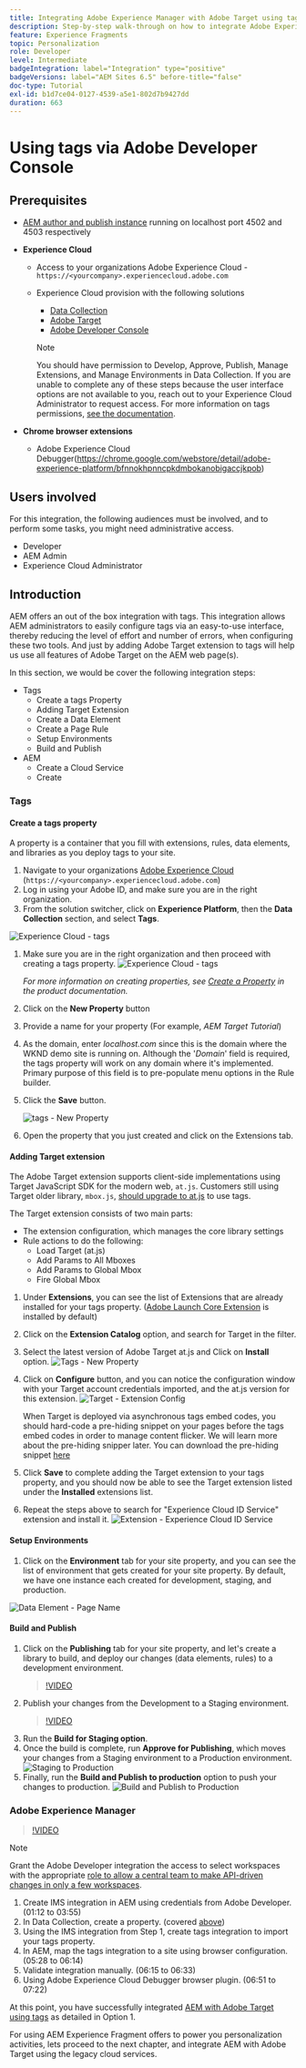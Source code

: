 ```yaml
---
title: Integrating Adobe Experience Manager with Adobe Target using tags and Adobe Developer
description: Step-by-step walk-through on how to integrate Adobe Experience Manager with Adobe Target using tags and Adobe Developer
feature: Experience Fragments
topic: Personalization
role: Developer
level: Intermediate
badgeIntegration: label="Integration" type="positive"
badgeVersions: label="AEM Sites 6.5" before-title="false"
doc-type: Tutorial
exl-id: b1d7ce04-0127-4539-a5e1-802d7b9427dd
duration: 663
---
```

# Using tags via Adobe Developer Console

## Prerequisites

* [AEM author and publish instance](./implementation.md#set-up-aem) running on localhost port 4502 and 4503 respectively
* **Experience Cloud**
  * Access to your organizations Adobe Experience Cloud - `https://<yourcompany>.experiencecloud.adobe.com`
  * Experience Cloud provision with the following solutions
    * [Data Collection](https://experiencecloud.adobe.com)
    * [Adobe Target](https://experiencecloud.adobe.com)
    * [Adobe Developer Console](https://developer.adobe.com/console/)
  
    >[!NOTE]
    >You should have permission to Develop, Approve, Publish, Manage Extensions, and Manage Environments in Data Collection. If you are unable to complete any of these steps because the user interface options are not available to you, reach out to your Experience Cloud Administrator to request access. For more information on tags permissions, [see the documentation](https://experienceleague.adobe.com/docs/experience-platform/tags/admin/user-permissions.html).

* **Chrome browser extensions**
  * Adobe Experience Cloud Debugger(https://chrome.google.com/webstore/detail/adobe-experience-platform/bfnnokhpnncpkdmbokanobigaccjkpob)

## Users involved

For this integration, the following audiences must be involved, and to perform some tasks, you might need administrative access.

* Developer
* AEM Admin
* Experience Cloud Administrator

## Introduction

AEM offers an out of the box integration with tags. This integration allows AEM administrators to easily configure tags via an easy-to-use interface, thereby reducing the level of effort and number of errors, when configuring these two tools. And just by adding Adobe Target extension to tags will help us use all features of Adobe Target on the AEM web page(s).

In this section, we would be cover the following integration steps:

* Tags
  * Create a tags Property
  * Adding Target Extension
  * Create a Data Element
  * Create a Page Rule
  * Setup Environments
  * Build and Publish
* AEM
  * Create a Cloud Service
  * Create

### Tags

#### Create a tags property

A property is a container that you fill with extensions, rules, data elements, and libraries as you deploy tags to your site.

1. Navigate to your organizations [Adobe Experience Cloud](https://experiencecloud.adobe.com/) (`https://<yourcompany>.experiencecloud.adobe.com`)
1. Log in using your Adobe ID, and make sure you are in the right organization.
1. From the solution switcher, click on **Experience Platform**, then the **Data Collection** section, and select **Tags**.

  ![Experience Cloud - tags](assets/using-launch-adobe-io/exc-cloud-launch.png)

1. Make sure you are in the right organization and then proceed with creating a tags property.
  ![Experience Cloud - tags](assets/using-launch-adobe-io/launch-create-property.png)
  
    *For more information on creating properties, see [Create a Property](https://experienceleague.adobe.com/docs/experience-platform/tags/admin/companies-and-properties.html?lang=en#create-or-configure-a-property) in the product documentation.*
1. Click on the **New Property** button
1. Provide a name for your property (For example, *AEM Target Tutorial*)
1. As the domain, enter *localhost.com* since this is the domain where the WKND demo site is running on. Although the '*Domain*' field is required, the tags property will work on any domain where it's implemented. Primary purpose of this field is to pre-populate menu options in the Rule builder.
1. Click the **Save** button.

    ![tags - New Property](assets/using-launch-adobe-io/exc-launch-property.png)

1. Open the property that you just created and click on the Extensions tab.

#### Adding Target extension

The Adobe Target extension supports client-side implementations using Target JavaScript SDK for the modern web, `at.js`. Customers still using Target older library, `mbox.js`, [should upgrade to at.js](https://experienceleague.adobe.com/docs/target-dev/developer/client-side/at-js-implementation/upgrading-from-atjs-1x-to-atjs-20.html) to use tags.

The Target extension consists of two main parts:

* The extension configuration, which manages the core library settings
* Rule actions to do the following:
  * Load Target (at.js)
  * Add Params to All Mboxes
  * Add Params to Global Mbox
  * Fire Global Mbox

1. Under **Extensions**, you can see the list of Extensions that are already installed for your tags property. ([Adobe Launch Core Extension](https://exchange.adobe.com/apps/ec/100223/adobe-launch-core-extension) is installed by default)
2. Click on the **Extension Catalog** option, and search for Target in the filter.
3. Select the latest version of Adobe Target at.js and Click on **Install** option.
    ![Tags - New Property](assets/using-launch-adobe-io/launch-target-extension.png)

4. Click on **Configure** button, and you can notice the configuration window with your Target account credentials imported, and the at.js version for this extension.
     ![Target - Extension Config](assets/using-launch-adobe-io/launch-target-extension-2.png)

    When Target is deployed via asynchronous tags embed codes, you should hard-code a pre-hiding snippet on your pages before the tags embed codes in order to manage content flicker. We will learn more about the pre-hiding snipper later. You can download the pre-hiding snippet [here](assets/using-launch-adobe-io/prehiding.js)

5. Click **Save** to complete adding the Target extension to your tags property, and you should now be able to see the Target extension listed under the **Installed** extensions list.

6. Repeat the steps above to search for "Experience Cloud ID Service" extension and install it.
   ![Extension - Experience Cloud ID Service](assets/using-launch-adobe-io/launch-extension-experience-cloud.png)

#### Setup Environments

1. Click on the **Environment** tab for your site property, and you can see the list of environment that gets created for your site property. By default, we have one instance each created for development, staging, and production.

 ![Data Element - Page Name](assets/using-launch-adobe-io/launch-environment-setup.png)

#### Build and Publish

1. Click on the **Publishing** tab for your site property, and let's create a library to build, and deploy our changes (data elements, rules) to a development environment.
    >[!VIDEO](https://video.tv.adobe.com/v/28412?quality=12&learn=on)
2. Publish your changes from the Development to a Staging environment.
    >[!VIDEO](https://video.tv.adobe.com/v/28419?quality=12&learn=on)
3. Run the **Build for Staging option**. 
4. Once the build is complete, run **Approve for Publishing**, which moves your changes from a Staging environment to a Production environment.
  ![Staging to Production](assets/using-launch-adobe-io/build-staging.png)
5. Finally, run the **Build and Publish to production** option to push your changes to production.
  ![Build and Publish to Production](assets/using-launch-adobe-io/build-and-publish.png)
  
### Adobe Experience Manager

>[!VIDEO](https://video.tv.adobe.com/v/28416?quality=12&learn=on)

>[!NOTE]
>
> Grant the Adobe Developer integration the access to select workspaces with the appropriate [role to allow a central team to make API-driven changes in only a few workspaces](https://experienceleague.adobe.com/docs/target/using/administer/manage-users/enterprise/configure-adobe-io-integration.html).

1. Create IMS integration in AEM using credentials from Adobe Developer. (01:12 to 03:55)
2. In Data Collection, create a property. (covered [above](#create-launch-property))
3. Using the IMS integration from Step 1, create tags integration to import your tags property.
4. In AEM, map the tags integration to a site using browser configuration. (05:28 to 06:14)
5. Validate integration manually. (06:15 to 06:33)
6. Using Adobe Experience Cloud Debugger browser plugin. (06:51 to 07:22)

At this point, you have successfully integrated [AEM with Adobe Target using tags](./using-aem-cloud-services.md#integrating-aem-target-options) as detailed in Option 1.

For using AEM Experience Fragment offers to power you personalization activities, lets proceed to the next chapter, and integrate AEM with Adobe Target using the legacy cloud services.
